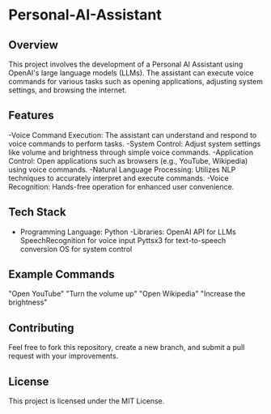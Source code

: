 # Personal-AI-Assistant
## Overview
This project involves the development of a Personal AI Assistant using OpenAI's large language models (LLMs). The assistant can execute voice commands for various tasks such as opening applications, adjusting system settings, and browsing the internet.

## Features
  -Voice Command Execution: The assistant can understand and respond to voice commands to perform tasks.
  -System Control: Adjust system settings like volume and brightness through simple voice commands.
  -Application Control: Open applications such as browsers (e.g., YouTube, Wikipedia) using voice commands.
  -Natural Language Processing: Utilizes NLP techniques to accurately interpret and execute commands.
  -Voice Recognition: Hands-free operation for enhanced user convenience.
  
## Tech Stack
  - Programming Language: Python
  -Libraries:
    OpenAI API for LLMs
    SpeechRecognition for voice input
    Pyttsx3 for text-to-speech conversion
    OS for system control
    
## Example Commands
"Open YouTube"
"Turn the volume up"
"Open Wikipedia"
"Increase the brightness"

## Contributing
Feel free to fork this repository, create a new branch, and submit a pull request with your improvements.

## License
This project is licensed under the MIT License.
